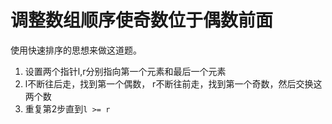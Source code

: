 # 调整数组顺序使奇数位于偶数前面
使用快速排序的思想来做这道题。
1. 设置两个指针l,r分别指向第一个元素和最后一个元素
2. l不断往后走，找到第一个偶数， r不断往前走，找到第一个奇数，然后交换这两个数
3. 重复第2步直到`l >= r`
